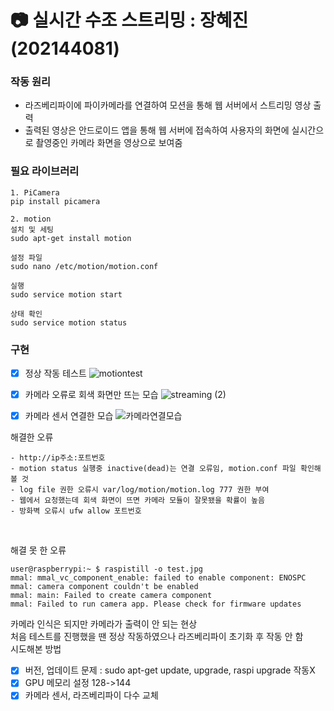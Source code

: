 # 📷 실시간 수조 스트리밍 : 장혜진(202144081)
### 작동 원리
- 라즈베리파이에 파이카메라를 연결하여 모션을 통해 웹 서버에서 스트리밍 영상 출력
- 출력된 영상은 안드로이드 앱을 통해 웹 서버에 접속하여 사용자의 화면에 실시간으로 촬영중인 카메라 화면을 영상으로 보여줌

### 필요 라이브러리
```
1. PiCamera 
pip install picamera

2. motion
설치 및 세팅
sudo apt-get install motion

설정 파일
sudo nano /etc/motion/motion.conf

실행
sudo service motion start

상태 확인
sudo service motion status
```

### 구현
- [x] 정상 작동 테스트
![motiontest](https://github.com/wireless-network-team2/Raspberry/assets/110397586/8607016c-1f43-4942-a245-042fc4e30ec7)
- [x] 카메라 오류로 회색 화면만 뜨는 모습
![streaming (2)](https://github.com/wireless-network-team2/Raspberry/assets/110397586/1b9edbff-7d4c-4eef-bbe3-c194a0d7cf17)
- [x] 카메라 센서 연결한 모습
![카메라연결모습](https://github.com/wireless-network-team2/Raspberry/assets/110397586/fa5246fa-9bf0-4655-ab58-05691675939f)


해결한 오류
```
- http://ip주소:포트번호
- motion status 실행중 inactive(dead)는 연결 오류임, motion.conf 파일 확인해볼 것
- log file 권한 오류시 var/log/motion/motion.log 777 권한 부여
- 웹에서 요청했는데 회색 화면이 뜨면 카메라 모듈이 잘못됐을 확률이 높음
- 방화벽 오류시 ufw allow 포트번호
```

<br>

해결 못 한 오류
```
user@raspberrypi:~ $ raspistill -o test.jpg
mmal: mmal_vc_component_enable: failed to enable component: ENOSPC
mmal: camera component couldn't be enabled
mmal: main: Failed to create camera component
mmal: Failed to run camera app. Please check for firmware updates
```
카메라 인식은 되지만 카메라가 출력이 안 되는 현상<br>
처음 테스트를 진행했을 땐 정상 작동하였으나 라즈베리파이 초기화 후 작동 안 함<br>
시도해본 방법
- [x] 버전, 업데이트 문제 : sudo apt-get update, upgrade, raspi upgrade 작동X
- [x] GPU 메모리 설정 128->144
- [x] 카메라 센서, 라즈베리파이 다수 교체
